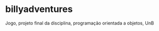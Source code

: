 billyadventures
===============

Jogo, projeto final da disciplina, programação orientada a objetos, UnB

